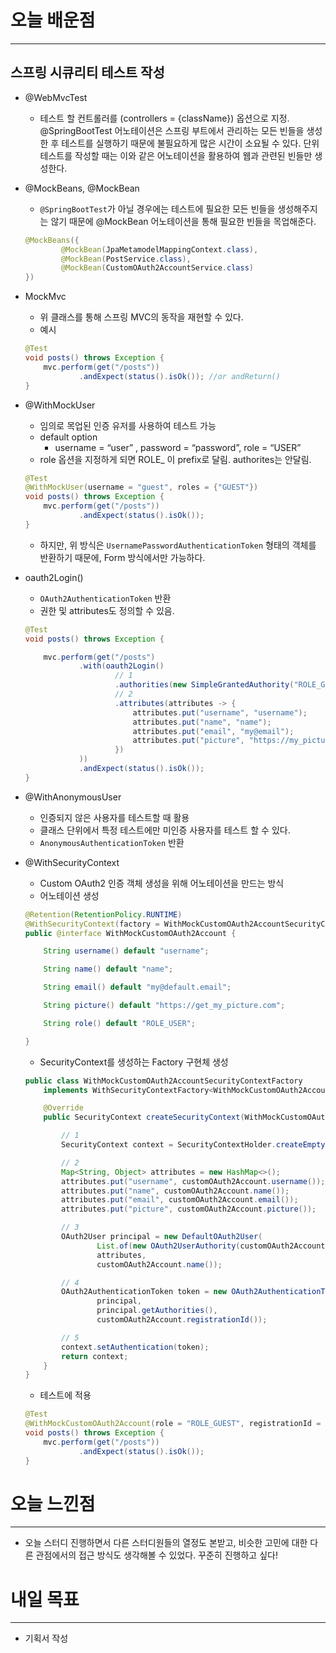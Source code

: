 # 오늘 배운점

---

## 스프링 시큐리티 테스트 작성

- @WebMvcTest
    - 테스트 할 컨트롤러를 (controllers = {className}) 옵션으로 지정. @SpringBootTest 어노테이션은 스프링 부트에서 관리하는 모든 빈들을 생성한 후 테스트를 실행하기 때문에 불필요하게 많은 시간이 소요될 수 있다. 단위 테스트를 작성할 때는 이와 같은 어노테이션을 활용하여 웹과 관련된 빈들만 생성한다.
- @MockBeans, @MockBean
    - `@SpringBootTest`가 아닐 경우에는 테스트에 필요한 모든 빈들을 생성해주지는 않기 때문에 @MockBean 어노테이션을 통해 필요한 빈들을 목업해준다.
    
    ```java
    @MockBeans({
            @MockBean(JpaMetamodelMappingContext.class),
            @MockBean(PostService.class),
            @MockBean(CustomOAuth2AccountService.class)
    })
    ```
    
- MockMvc
    - 위 클래스를 통해 스프링 MVC의 동작을 재현할 수 있다.
    - 예시
    
    ```java
    @Test
    void posts() throws Exception {
        mvc.perform(get("/posts"))
                .andExpect(status().isOk()); //or andReturn()
    }
    ```
    
- @WithMockUser
    - 임의로 목업된 인증 유저를 사용하여 테스트 가능
    - default option
        - username = “user” , password = “password”, role = “USER”
    - role 옵션을 지정하게 되면 ROLE_ 이 prefix로 달림. authorites는 안달림.
    
    ```java
    @Test
    @WithMockUser(username = "guest", roles = {"GUEST"})
    void posts() throws Exception {
        mvc.perform(get("/posts"))
                .andExpect(status().isOk());
    }
    ```
    
    - 하지만, 위 방식은 `UsernamePasswordAuthenticationToken` 형태의 객체를 반환하기 때문에, Form 방식에서만 가능하다.
- oauth2Login()
    - `OAuth2AuthenticationToken` 반환
    - 권한 및 attributes도 정의할 수 있음.
    
    ```java
    @Test
    void posts() throws Exception {
    
        mvc.perform(get("/posts")
                .with(oauth2Login()
                        // 1
                        .authorities(new SimpleGrantedAuthority("ROLE_GUEST"))
                        // 2
                        .attributes(attributes -> {
                            attributes.put("username", "username");
                            attributes.put("name", "name");
                            attributes.put("email", "my@email");
                            attributes.put("picture", "https://my_picture");
                        })
                ))
                .andExpect(status().isOk());
    }
    ```
    
- @WithAnonymousUser
    - 인증되지 않은 사용자를 테스트할 때 활용
    - 클래스 단위에서 특정 테스트에만 미인증 사용자를 테스트 할 수 있다.
    - `AnonymousAuthenticationToken` 반환
- @WithSecurityContext
    - Custom OAuth2 인증 객체 생성을 위해 어노테이션을 만드는 방식
    - 어노테이션 생성
    
    ```java
    @Retention(RetentionPolicy.RUNTIME)
    @WithSecurityContext(factory = WithMockCustomOAuth2AccountSecurityContextFactory.class)
    public @interface WithMockCustomOAuth2Account {
    
        String username() default "username";
    
        String name() default "name";
    
        String email() default "my@default.email";
    
        String picture() default "https://get_my_picture.com";
    
        String role() default "ROLE_USER";
    
    }
    ```
    
    - SecurityContext를 생성하는 Factory 구현체 생성
    
    ```java
    public class WithMockCustomOAuth2AccountSecurityContextFactory
        implements WithSecurityContextFactory<WithMockCustomOAuth2Account> {
    
        @Override
        public SecurityContext createSecurityContext(WithMockCustomOAuth2Account customOAuth2Account) {
    
            // 1
            SecurityContext context = SecurityContextHolder.createEmptyContext();
    
            // 2
            Map<String, Object> attributes = new HashMap<>();
            attributes.put("username", customOAuth2Account.username());
            attributes.put("name", customOAuth2Account.name());
            attributes.put("email", customOAuth2Account.email());
            attributes.put("picture", customOAuth2Account.picture());
    
            // 3
            OAuth2User principal = new DefaultOAuth2User(
                    List.of(new OAuth2UserAuthority(customOAuth2Account.role(), attributes)),
                    attributes,
                    customOAuth2Account.name());
    
            // 4
            OAuth2AuthenticationToken token = new OAuth2AuthenticationToken(
                    principal,
                    principal.getAuthorities(),
                    customOAuth2Account.registrationId());
    
            // 5
            context.setAuthentication(token);
            return context;
        }
    }
    ```
    
    - 테스트에 적용
    
    ```java
    @Test
    @WithMockCustomOAuth2Account(role = "ROLE_GUEST", registrationId = "google")
    void posts() throws Exception {
        mvc.perform(get("/posts"))
                .andExpect(status().isOk());
    }
    ```
    

# 오늘 느낀점

---

- 오늘 스터디 진행하면서 다른 스터디원들의 열정도 본받고, 비슷한 고민에 대한 다른 관점에서의 접근 방식도 생각해볼 수 있었다. 꾸준히 진행하고 싶다!

# 내일 목표

---

- 기획서 작성